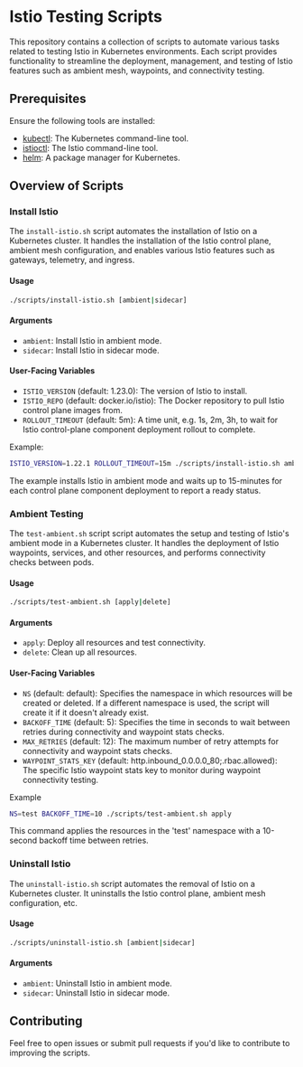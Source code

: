 # Istio Testing Scripts

This repository contains a collection of scripts to automate various tasks related to testing Istio in Kubernetes environments.
Each script provides functionality to streamline the deployment, management, and testing of Istio features such as ambient mesh,
waypoints, and connectivity testing.

## Prerequisites

Ensure the following tools are installed:

- [kubectl](https://kubernetes.io/docs/tasks/tools/): The Kubernetes command-line tool.
- [istioctl](https://istio.io/latest/docs/setup/additional-setup/download-istio-release/): The Istio command-line tool.
- [helm](https://helm.sh/docs/intro/install/): A package manager for Kubernetes.

## Overview of Scripts

### Install Istio

The `install-istio.sh` script automates the installation of Istio on a Kubernetes cluster. It handles the installation of the Istio control plane, ambient mesh configuration, and enables various Istio features such as gateways, telemetry, and ingress.

#### Usage

```bash
./scripts/install-istio.sh [ambient|sidecar]
```

#### Arguments

- `ambient`: Install Istio in ambient mode.
- `sidecar`: Install Istio in sidecar mode.

#### User-Facing Variables

- `ISTIO_VERSION` (default: 1.23.0): The version of Istio to install.
- `ISTIO_REPO` (default: docker.io/istio): The Docker repository to pull Istio control plane images from.
- `ROLLOUT_TIMEOUT` (default: 5m): A time unit, e.g. 1s, 2m, 3h, to wait for Istio control-plane component deployment rollout to complete.

Example:

```bash
ISTIO_VERSION=1.22.1 ROLLOUT_TIMEOUT=15m ./scripts/install-istio.sh ambient
```

The example installs Istio in ambient mode and waits up to 15-minutes for each control plane component deployment to report a ready status.

### Ambient Testing

The `test-ambient.sh` script script automates the setup and testing of Istio's ambient mode in a Kubernetes cluster. It handles the deployment of Istio
waypoints, services, and other resources, and performs connectivity checks between pods.

#### Usage

```bash
./scripts/test-ambient.sh [apply|delete]
```

#### Arguments

- `apply`: Deploy all resources and test connectivity.
- `delete`: Clean up all resources.

#### User-Facing Variables

- `NS` (default: default): Specifies the namespace in which resources will be created or deleted. If a different namespace is used, the script will create it if it doesn't already exist.
- `BACKOFF_TIME` (default: 5): Specifies the time in seconds to wait between retries during connectivity and waypoint stats checks.
- `MAX_RETRIES` (default: 12): The maximum number of retry attempts for connectivity and waypoint stats checks.
- `WAYPOINT_STATS_KEY` (default: http.inbound_0.0.0.0_80;.rbac.allowed): The specific Istio waypoint stats key to monitor during waypoint connectivity testing.

Example

```bash
NS=test BACKOFF_TIME=10 ./scripts/test-ambient.sh apply
```

This command applies the resources in the 'test' namespace with a 10-second backoff time between retries.

### Uninstall Istio

The `uninstall-istio.sh` script automates the removal of Istio on a Kubernetes cluster. It uninstalls the Istio control plane, ambient mesh configuration, etc.

#### Usage

```bash
./scripts/uninstall-istio.sh [ambient|sidecar]
```

#### Arguments

- `ambient`: Uninstall Istio in ambient mode.
- `sidecar`: Uninstall Istio in sidecar mode.

## Contributing

Feel free to open issues or submit pull requests if you'd like to contribute to improving the scripts.
